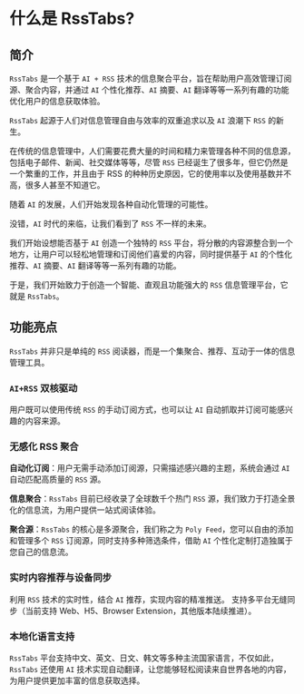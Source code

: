 # 什么是 RssTabs?

## 简介

`RssTabs` 是一个基于 `AI + RSS` 技术的信息聚合平台，旨在帮助用户高效管理订阅源、聚合内容，并通过 `AI` 个性化推荐、`AI` 摘要、`AI` 翻译等等一系列有趣的功能优化用户的信息获取体验。

`RssTabs` 起源于人们对信息管理自由与效率的双重追求以及 `AI` 浪潮下 `RSS` 的新生。

在传统的信息管理中，人们需要花费大量的时间和精力来管理各种不同的信息源，包括电子邮件、新闻、社交媒体等等，尽管 `RSS` 已经诞生了很多年，但它仍然是一个繁重的工作，并且由于 RSS 的种种历史原因，它的使用率以及使用基数并不高，很多人甚至不知道它。

随着 `AI` 的发展，人们开始发现各种自动化管理的可能性。

没错，`AI` 时代的来临，让我们看到了 `RSS` 不一样的未来。

我们开始设想能否基于 `AI` 创造一个独特的 `RSS` 平台，将分散的内容源整合到一个地方，让用户可以轻松地管理和订阅他们喜爱的内容，同时提供基于 `AI` 的个性化推荐、`AI` 摘要、`AI` 翻译等等一系列有趣的功能。

于是，我们开始致力于创造一个智能、直观且功能强大的 `RSS` 信息管理平台，它就是 `RssTabs`。

## 功能亮点

`RssTabs` 并非只是单纯的 `RSS` 阅读器，而是一个集聚合、推荐、互动于一体的信息管理工具。

### `AI+RSS` 双核驱动
 
用户既可以使用传统 `RSS` 的手动订阅方式，也可以让 `AI` 自动抓取并订阅可能感兴趣的内容来源。

### 无感化 RSS 聚合

**自动化订阅**：用户无需手动添加订阅源，只需描述感兴趣的主题，系统会通过 `AI` 自动匹配高质量的 `RSS` 源。

**信息聚合**：`RssTabs` 目前已经收录了全球数千个热门 `RSS` 源，我们致力于打造全景化的信息流，为用户提供一站式阅读体验。

**聚合源**：`RssTabs` 的核心是多源聚合，我们称之为 `Poly Feed`，您可以自由的添加和管理多个 `RSS` 订阅源，同时支持多种筛选条件，借助 `AI` 个性化定制打造独属于您自己的信息流。

### 实时内容推荐与设备同步

利用 `RSS` 技术的实时性，结合 `AI` 推荐，实现内容的精准推送。
支持多平台无缝同步（当前支持 Web、H5、Browser Extension，其他版本陆续推进）。

### 本地化语言支持

 `RssTabs` 平台支持中文、英文、日文、韩文等多种主流国家语言，不仅如此，`RssTabs` 还使用 `AI` 技术实现自动翻译，让您能够轻松阅读来自世界各地的内容，为用户提供更加丰富的信息获取选择。




